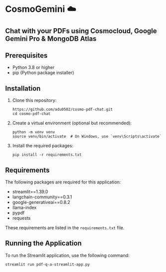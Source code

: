 # CosmoGemini ☁️
## Chat with your PDFs using Cosmocloud, Google Gemini Pro & MongoDB Atlas

## Prerequisites

- Python 3.8 or higher
- pip (Python package installer)

## Installation

1. Clone this repository:
   ```
   https://github.com/adu0502/cosmo-pdf-chat.git
   cd cosmo-pdf-chat
   ```

2. Create a virtual environment (optional but recommended):
   ```
   python -m venv venv
   source venv/bin/activate  # On Windows, use `venv\Scripts\activate`
   ```

3. Install the required packages:
   ```
   pip install -r requirements.txt
   ```

## Requirements

The following packages are required for this application:

- streamlit==1.39.0
- langchain-community==0.3.1
- google-generativeai==0.8.2
- llama-index
- pypdf
- requests

These requirements are listed in the `requirements.txt` file.

## Running the Application

To run the Streamlit application, use the following command:

```
streamlit run pdf-q-a-streamlit-app.py
```
